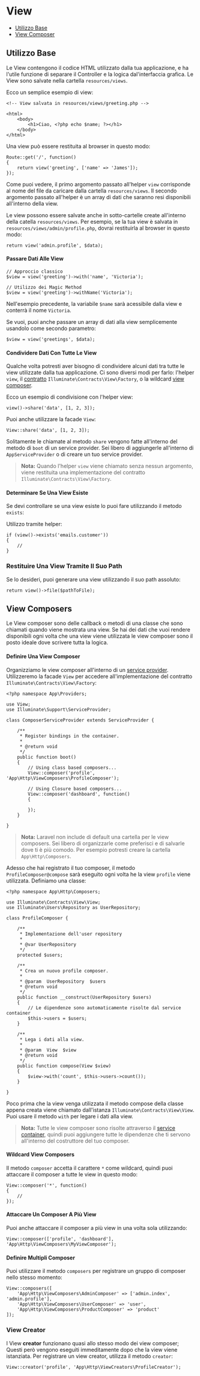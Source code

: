 # View

- [Utilizzo Base](#utilizzo-base)
- [View Composer](#view-composer)

<a name="utilizzo-base"></a>
## Utilizzo Base

Le View contengono il codice HTML utilizzato dalla tua applicazione, e ha l'utile funzione di separare il Controller e la logica dal'interfaccia grafica. Le View sono salvate nella cartella `resources/views`.

Ecco un semplice esempio di view:

	<!-- View salvata in resources/views/greeting.php -->

	<html>
		<body>
			<h1>Ciao, <?php echo $name; ?></h1>
		</body>
	</html>

Una view può essere restituita al browser in questo modo:

	Route::get('/', function()
	{
		return view('greeting', ['name' => 'James']);
	});

Come puoi vedere, il primo argomento passato all'helper `view` corrisponde al nome del file da caricare dalla cartella `resources/views`. Il secondo argomento passato all'helper è un array di dati che saranno resi disponibili all'interno della view.

Le view possono essere salvate anche in sotto-cartelle create all'interno della catella `resources/views`. Per esempio, se la tua view è salvata in `resources/views/admin/profile.php`, dovrai restituirla al browser in questo modo:

	return view('admin.profile', $data);

#### Passare Dati Alle View

	// Approccio classico
	$view = view('greeting')->with('name', 'Victoria');

	// Utilizzo dei Magic Method
	$view = view('greeting')->withName('Victoria');

Nell'esempio precedente, la variabile `$name` sarà acessibile dalla view e conterrà il nome `Victoria`.

Se vuoi, puoi anche passare un array di dati alla view semplicemente usandolo come secondo parametro:

	$view = view('greetings', $data);

#### Condividere Dati Con Tutte Le View

Qualche volta potresti aver bisogno di condividere alcuni dati tra tutte le view utilizzate dalla tua applicazione. Ci sono diversi modi per farlo: l'helper `view`, il [contratto](/contratti) `Illuminate\Contracts\View\Factory`, o la wildcard [view composer](#view-composer).

Ecco un esempio di condivisione con l'helper view:

	view()->share('data', [1, 2, 3]);

Puoi anche utilizzare la facade `View`:

	View::share('data', [1, 2, 3]);

Solitamente le chiamate al metodo `share` vengono fatte all'interno del metodo di `boot` di un service provider. Sei libero di aggiungerle all'interno di `AppServiceProvider` o di creare un tuo service provider.

> **Nota:** Quando l'helper `view` viene chiamato senza nessun argomento, viene restituita una implementazione del contratto `Illuminate\Contracts\View\Factory`.

#### Determinare Se Una View Esiste

Se devi controllare se una view esiste lo puoi fare utilizzando il metodo `exists`:

Utilizzo tramite helper:

	if (view()->exists('emails.customer'))
	{
		//
	}

### Restituire Una View Tramite Il Suo Path

Se lo desideri, puoi generare una view utilizzando il suo path assoluto:

	return view()->file($pathToFile);

<a name="view-composer"></a>
## View Composers

Le View composer sono delle callback o metodi di una classe che sono chiamati quando viene mostrata una view. Se hai dei dati che vuoi rendere disponibili ogni volta che una view viene utilizzata le view composer sono il posto ideale dove scrivere tutta la logica.

#### Definire Una View Composer

Organizziamo le view composer all'interno di un [service provider](/provider). Utilizzeremo la facade `View` per accedere all'implementazione del contratto `Illuminate\Contracts\View\Factory`:

	<?php namespace App\Providers;

	use View;
	use Illuminate\Support\ServiceProvider;

	class ComposerServiceProvider extends ServiceProvider {

		/**
		 * Register bindings in the container.
		 *
		 * @return void
		 */
		public function boot()
		{
			// Using class based composers...
			View::composer('profile', 'App\Http\ViewComposers\ProfileComposer');

			// Using Closure based composers...
			View::composer('dashboard', function()
			{

			});
		}

	}

> **Nota:** Laravel non include di default una cartella per le view composers. Sei libero di organizzarle come preferisci e di salvarle dove ti è più comodo. Per esempio potresti creare la cartella `App\Http\Composers`.

Adesso che hai registrato il tuo composer, il metodo `ProfileComposer@compose` sarà eseguito ogni volta he la view `profile` viene utilizzata. Definiamo una classe:

	<?php namespace App\Http\Composers;

	use Illuminate\Contracts\View\View;
	use Illuminate\Users\Repository as UserRepository;

	class ProfileComposer {

		/**
		 * Implementazione dell'user repository
		 *
		 * @var UserRepository
		 */
		protected $users;

		/**
		 * Crea un nuovo profile composer.
		 *
		 * @param  UserRepository  $users
		 * @return void
		 */
		public function __construct(UserRepository $users)
		{
			// Le dipendenze sono automaticamente risolte dal service container
			$this->users = $users;
		}

		/**
		 * Lega i dati alla view.
		 *
		 * @param  View  $view
		 * @return void
		 */
		public function compose(View $view)
		{
			$view->with('count', $this->users->count());
		}

	}

Poco prima che la view venga utilizzata il metodo compose della classe appena creata viene chiamato dall'istanza `Illuminate\Contracts\View\View`. Puoi usare il metodo `with` per legare i dati alla view.

> **Nota:** Tutte le view composer sono risolte attraverso il [service container](/container), quindi puoi aggiungere tutte le dipendenze che ti servono all'interno del costruttore del tuo composer.

#### Wildcard View Composers

Il metodo `composer` accetta il carattere `*` come wildcard, quindi puoi attaccare il composer a tutte le view in questo modo:

	View::composer('*', function()
	{
		//
	});

#### Attaccare Un Composer A Più View

Puoi anche attaccare il composer a più view in una volta sola utilizzando:

	View::composer(['profile', 'dashboard'], 'App\Http\ViewComposers\MyViewComposer');

#### Definire Multipli Composer

Puoi utilizzare il metodo `composers` per registrare un gruppo di composer nello stesso momento:

	View::composers([
		'App\Http\ViewComposers\AdminComposer' => ['admin.index', 'admin.profile'],
		'App\Http\ViewComposers\UserComposer' => 'user',
		'App\Http\ViewComposers\ProductComposer' => 'product'
	]);

### View Creator

I View **creator** funzionano quasi allo stesso modo dei view composer; Questi però vengono eseguiti immeditamente dopo che la view viene istanziata. Per registrare un view creator, utilizza il metodo `creator`:

	View::creator('profile', 'App\Http\ViewCreators\ProfileCreator');
